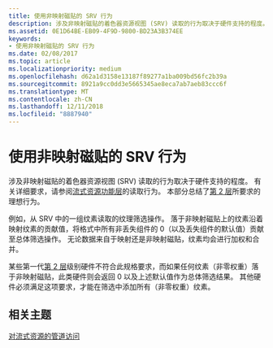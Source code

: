 ```yaml
---
title: 使用非映射磁贴的 SRV 行为
description: 涉及非映射磁贴的着色器资源视图 (SRV) 读取的行为取决于硬件支持的程度。
ms.assetid: 0E1D64BE-EB09-4F9D-9800-BD23A3B374EE
keywords:
- 使用非映射磁贴的 SRV 行为
ms.date: 02/08/2017
ms.topic: article
ms.localizationpriority: medium
ms.openlocfilehash: d62a1d3158e13187f89277a1ba009bd56fc2b39a
ms.sourcegitcommit: 8921a9cc0dd3e5665345ae8eca7ab7aeb83ccc6f
ms.translationtype: MT
ms.contentlocale: zh-CN
ms.lasthandoff: 12/11/2018
ms.locfileid: "8887940"
---
```

# <a name="span-iddirect3dconceptssrvbehaviorwithnon-mappedtilesspansrv-behavior-with-non-mapped-tiles"></a><span id="direct3dconcepts.srv_behavior_with_non-mapped_tiles"></span>使用非映射磁贴的 SRV 行为


涉及非映射磁贴的着色器资源视图 (SRV) 读取的行为取决于硬件支持的程度。 有关详细要求，请参阅[流式资源功能层](streaming-resources-features-tiers.md)的读取行为。 本部分总结了[第 2 层](tier-2.md)所要求的理想行为。

例如，从 SRV 中的一组纹素读取的纹理筛选操作。 落于非映射磁贴上的纹素沿着映射纹素的贡献值，将格式中所有非丢失组件的 0（以及丢失组件的默认值）贡献至总体筛选操作。 无论数据来自于映射还是非映射磁贴，纹素均会进行加权和合并。

某些第一代[第 2 层](tier-2.md)级别硬件不符合此规格要求，而如果任何纹素（非零权重）落于非映射磁贴，此类硬件则会返回 0 以及上述默认值作为总体筛选结果。 其他硬件必须满足这项要求，才能在筛选中添加所有（非零权重）纹素。

## <a name="span-idrelated-topicsspanrelated-topics"></a><span id="related-topics"></span>相关主题


[对流式资源的管道访问](pipeline-access-to-streaming-resources.md)

 

 




